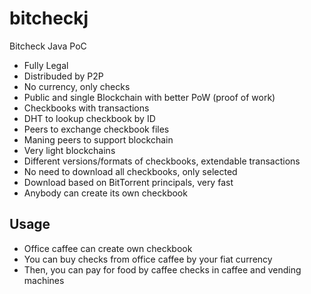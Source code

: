 bitcheckj
=========

Bitcheck Java PoC


* Fully Legal
* Distribuded by P2P
* No currency, only checks
* Public and single Blockchain with better PoW (proof of work)
* Checkbooks with transactions
* DHT to lookup checkbook by ID
* Peers to exchange checkbook files
* Maning peers to support blockchain
* Very light blockchains
* Different versions/formats of checkbooks, extendable transactions
* No need to download all checkbooks, only selected
* Download based on BitTorrent principals, very fast
* Anybody can create its own checkbook

Usage
---

* Office caffee can create own checkbook
* You can buy checks from office caffee by your fiat currency
* Then, you can pay for food by caffee checks in caffee and vending machines


